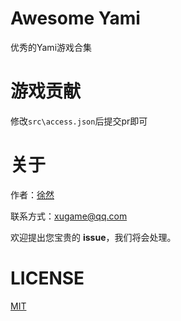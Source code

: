 # Awesome Yami

优秀的Yami游戏合集

# 游戏贡献

修改`src\access.json`后提交pr即可

# 关于

作者：[徐然](https://github.com/xiaoxustudio)  

联系方式：[xugame@qq.com](emailto://xugame@qq.com)

欢迎提出您宝贵的 **issue**，我们将会处理。

# LICENSE

[MIT](./LICENSE-MIT)
